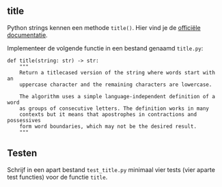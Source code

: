 ## title

Python strings kennen een methode `title()`. Hier vind je de [officiële documentatie](https://docs.python.org/3/library/stdtypes.html#str.title).

Implementeer de volgende functie in een bestand genaamd `title.py`:

    def title(string: str) -> str:
        """
        Return a titlecased version of the string where words start with an
        uppercase character and the remaining characters are lowercase.

        The algorithm uses a simple language-independent definition of a word
        as groups of consecutive letters. The definition works in many
        contexts but it means that apostrophes in contractions and possessives
        form word boundaries, which may not be the desired result.
        """

## Testen

Schrijf in een apart bestand `test_title.py` minimaal vier tests (vier aparte test functies) voor de functie `title`.